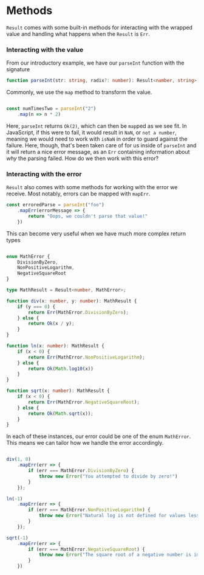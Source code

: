 # Methods

`Result` comes with some built-in methods for interacting with the wrapped value and handling what happens when the `Result` is `Err`.

### Interacting with the value

From our introductory example, we have our `parseInt` function with the signature

```typescript
function parseInt(str: string, radix?: number): Result<number, string>;
```

Commonly, we use the `map` method to transform the value.

```typescript

const numTimesTwo = parseInt("2")
    .map(n => n * 2)

```

Here, `parseInt` returns `Ok(2)`, which can then be `map`ped as we see fit. In JavaScript, if this were to fail, it would result in `NaN`, or `not a number`, meaning we would need to work with `isNaN` in order to guard against the failure. Here, though, that's been taken care of for us inside of `parseInt` and it will return a nice error message, as an `Err` containing information about _why_ the parsing failed. How do we then work with this error?

### Interacting with the error

`Result` also comes with some methods for working with the error we receive. Most notably, errors can be mapped with `mapErr`. 

```typescript
const erroredParse = parseInt("foo")
    .mapErr(errorMessage => {
        return "Oops, we couldn't parse that value!"
    })
```

This can become very useful when we have much more complex return types

```typescript

enum MathError {
    DivisionByZero,
    NonPositiveLogarithm,
    NegativeSquareRoot
}

type MathResult = Result<number, MathError>;

function div(x: number, y: number): MathResult {
    if (y === 0) {
        return Err(MathError.DivisionByZero);
    } else {
        return Ok(x / y);
    }
}

function ln(x: number): MathResult {
    if (x < 0) {
        return Err(MathError.NonPositiveLogarithm);
    } else {
        return Ok(Math.log10(x))
    }
}

function sqrt(x: number): MathResult {
    if (x < 0) {
        return Err(MathError.NegativeSquareRoot);
    } else {
        return Ok(Math.sqrt(x));
    }
}

```

In each of these instances, our error could be one of the enum `MathError`. This means we can tailor how we handle the error accordingly.

```typescript

div(1, 0)
    .mapErr(err => {
        if (err === MathError.DivisionByZero) {
            throw new Error("You attempted to divide by zero!")
        }
    });

ln(-1)
    .mapErr(err => {
        if (err === MathError.NonPositiveLogarithm) {
            throw new Error("Natural log is not defined for values less than 0");
        }
    });

sqrt(-1)
    .mapErr(err => {
        if (err === MathError.NegativeSquareRoot) {
            throw new Error("The square root of a negative number is imaginary" )
        }
    })
```